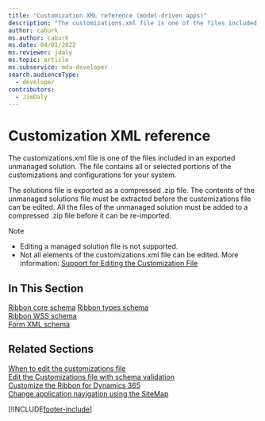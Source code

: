 ```yaml
---
title: "Customization XML reference (model-driven apps)"
description: "The customizations.xml file is one of the files included in an exported unmanaged solution. The file contains all or selected portions of the customizations and configurations for your system"
author: caburk
ms.author: caburk
ms.date: 04/01/2022
ms.reviewer: jdaly
ms.topic: article
ms.subservice: mda-developer
search.audienceType: 
  - developer
contributors: 
  - JimDaly
---
```


# Customization XML reference

The customizations.xml file is one of the files included in an exported unmanaged solution. The file contains all or selected portions of the customizations and configurations for your system. 
  
 The solutions file is exported as a compressed .zip file. The contents of the unmanaged solutions file must be extracted before the customizations file can be edited. All the files of the unmanaged solution must be added to a compressed .zip file before it can be re-imported.  

> [!NOTE]
> - Editing a managed solution file is not supported.  
> - Not all elements of the customizations.xml file can be edited. More information: [Support for Editing the Customization File](/power-platform/alm/when-edit-customization-file)

## In This Section

 [Ribbon core schema](ribbon-core-schema.md) 
 [Ribbon types schema](ribbon-types-schema.md)  
 [Ribbon WSS schema](ribbon-wss-schema.md)  
 [Form XML schema](form-xml-schema.md)   

## Related Sections

[When to edit the customizations file](/power-platform/alm/when-edit-customization-file)  
[Edit the Customizations file with schema validation](edit-customizations-xml-file-schema-validation.md)  
[Customize the Ribbon for Dynamics 365](customize-commands-ribbon.md)  
[Change application navigation using the SiteMap](../../maker/model-driven-apps/create-site-map-app.md) 


[!INCLUDE[footer-include](../../includes/footer-banner.md)]
